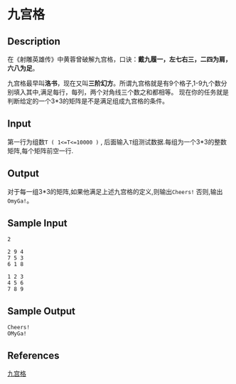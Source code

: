 # 九宫格

## Description

在《射雕英雄传》中黄蓉曾破解九宫格，口诀：**戴九履一，左七右三，二四为肩，六八为足**。

九宫格最早叫**洛书**，现在又叫**三阶幻方**。所谓九宫格就是有9个格子,1-9九个数分别填入其中,满足每行，每列，两个对角线三个数之和都相等。 现在你的任务就是判断给定的一个3\*3的矩阵是不是满足组成九宫格的条件。

## Input

第一行为组数`T ( 1<=T<=10000 )` , 后面输入`T`组测试数据.每组为一个3\*3的整数矩阵,每个矩阵前空一行.

## Output

对于每一组3\*3的矩阵,如果他满足上述九宫格的定义,则输出`Cheers!` 否则,输出`OmyGa!`。

## Sample Input

```
2

2 9 4
7 5 3
6 1 8

1 2 3
4 5 6
7 8 9
```

## Sample Output

```
Cheers!
OMyGa!
```

## References

[九宫格](http://cpp.zjut.edu.cn/ShowProblem.aspx?ShowID=1374)
